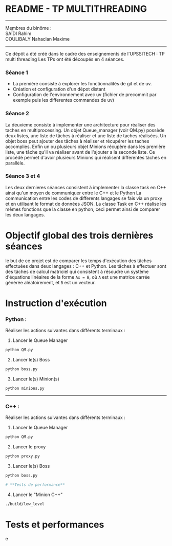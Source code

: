 # README - TP MULTITHREADING 

---
Membres du binôme : <br>
SAÏDI Rahim <br>
COULIBALY Nahaclan Maxime 

---

Ce dépôt a été créé dans le cadre des enseignements de l'UPSSITECH : TP multi threading
Les TPs ont été découpés en 4 séances. 

### **Séance 1** 
* La première consiste à explorer les fonctionnalités de git et de uv. 
* Création et configuration d'un dépot distant
* Configuration de l'environnement avec uv (fichier de precommit par exemple puis les differentes commandes de uv)

### **Séance 2**
La deuxieme consiste à implementer une architecture pour réaliser des taches en multiprocessing.
Un objet Queue_manager (voir QM.py) possède deux listes, une liste de tâches à réaliser et une liste de taches réalisées. 
Un objet boss peut ajouter des tâches à réaliser et récupérer les taches accomplies. 
Enfin un ou plusieurs objet Minions récupère dans les première liste, une tâche qu'il va réaliser avant de l'ajouter a la seconde liste. 
Ce procédé permet d'avoir plusieurs Minions qui réalisent differentes tâches en parallèle. 

### **Séance 3 et 4**
Les deux dernieres séances consistent à implementer la classe task en C++ ainsi qu'un moyen de communiquer entre le C++ et le Python
La communication entre les codes de differents langages se fais via un proxy et en utilisant le format de données JSON.
La classe Task en C++ réalise les mêmes fonctions que la classe en python, ceci permet ainsi de comparer les deux langages.

# **Objectif global des trois dernières séances**

le but de ce projet est de comparer les temps d'exécution des tâches effectuées dans deux langages : C++ et Python. Les tâches à effectuer sont des tâches de calcul matriciel qui  consistent à résoudre un système d'équations linéaires de la forme `Ax = B`, où `A` est une matrice carrée générée aléatoirement, et `B` est un vecteur.

# **Instruction d'exécution**

### **Python :**  
Réaliser les actions suivantes dans différents terminaux : 
1. Lancer le Queue Manager 
```bash
python QM.py
```
2. Lancer le(s) Boss
 ```bash
python boss.py
```

3. Lancer le(s) Minion(s)
 ```bash
python minions.py
```
---
### **C++** : 
Réaliser les actions suivantes dans différents terminaux : 
1. Lancer le Queue Manager 
```bash
python QM.py
```
2. Lancer le proxy 
 ```bash
python proxy.py
```
3. Lancer le(s) Boss
 ```bash
python boss.py

# **Tests de performance**
```
4. Lancer le "Minion C++"
 ```bash
./build/low_level
```
# **Tests et performances**

e
